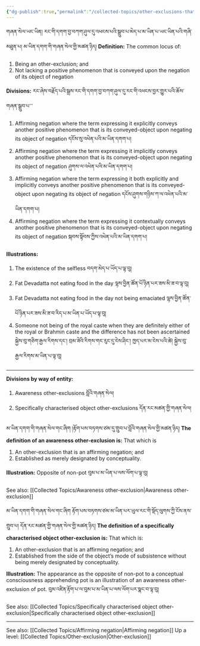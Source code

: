 ```yaml
---
{"dg-publish":true,"permalink":"/collected-topics/other-exclusions-that-are-affirming-negations/"}
---
```


གཞན་སེལ་ཡང་ཡིན། རང་གི་དགག་བྱ་བཀག་ཤུལ་དུ་འཕངས་པའི་སྒྲུབ་པ་མེད་པ་མ་ཡིན་པ་ཡང་ཡིན་པའི་གཞི་མཐུན་པ། མ་ཡིན་དགག་གི་གཞན་སེལ་གྱི་མཚན་ཉིད།
**Definition:** The common locus of:
1. Being an other-exclusion; and
2. Not lacking a positive phenomenon that is conveyed upon the negation of its object of negation

**Divisions:** རང་ཞེས་བརྗོད་པའི་སྒྲས་རང་གི་དགག་བྱ་བཀག་ཤུལ་དུ་རང་གི་འཕངས་བྱར་གྱུར་པའི་ཆོས་གཞན་སྒྲུབ་པ་་་
1. Affirming negation where the term expressing it explicitly conveys another positive phenomenon that is its conveyed-object upon negating its object of negation དངོས་སུ་འཕེན་པའི་མ་ཡིན་དགག་པ།
2. Affirming negation where the term expressing it implicitly conveys another positive phenomenon that is its conveyed-object upon negating its object of negation ཤུགས་ལ་འཕེན་པའི་མ་ཡིན་དགག་པ།
3. Affirming negation where the term expressing it both explicitly and implicitly conveys another positive phenomenon that is its conveyed-object upon negating its object of negation 
   དངོས་ཤུགས་གཉིས་ཀ་ལ་འཕེན་པའི་མ་ཡིན་དགག་པ།
4. Affirming negation where the term expressing it contextually conveys another positive phenomenon that is its conveyed-object upon negating its object of negation སྐབས་སྟོབས་ཀྱིས་འཕེན་པའི་མ་ཡིན་དགག་པ།

**Illustrations:**
1. The existence of the selfless བདག་མེད་པ་ཡོད་པ་ལྟ་བུ།
2. Fat Devadatta not eating food in the day ལྷས་བྱིན་ཚོན་པོ་ཉིན་པར་ཟས་མི་ཟ་བ་ལྟ་བུ།
3. Fat Devadatta not eating food in the day not being emaciated 
   ལྷས་བྱིན་ཚོན་པོ་ཉིན་པར་ཟས་མི་ཟ་བ་རིད་པ་མ་ཡིན་པ་ཡོད་པ་ལྟ་བུ།
4. Someone not being of the royal caste when they are definitely either of the royal or Brahmin caste and the difference has not been ascertained
   སྐྱེས་བུ་གཅིག་རྒྱལ་རིགས་དང་། བྲམ་ཟེའི་རིགས་གང་རུང་དུ་ངེས་ཤིང་། ཁྱད་པར་མ་ངེས་པའི་ཚེ། སྐྱེས་བུ་རྒྱལ་རིགས་མ་ཡིན་པ་ལྟ་བུ།

---
**Divisions by way of entity:**
1. Awareness other-exclusions བློའི་གཞན་སེལ།
2. Specifically characterised object other-exclusions དོན་རང་མཚན་གྱི་གཞན་སེལ།

མ་ཡིན་དགག་གི་གཞན་སེལ་གང་ཞིག །རྟོག་པས་བཏགས་ཙམ་དུ་གྲུབ་པ་བློའི་གཞན་སེལ་གྱི་མཚན་ཉིད།
**The definition of an awareness other-exclusion is:** That which is
1. An other-exclusion that is an affirming negation; and 
2. Established as merely designated by conceptuality.

**Illustration:** Opposite of non-pot བུམ་པ་མ་ཡིན་པ་ལས་ལོག་པ་ལྟ་བུ།

See also: [[Collected Topics/Awareness other-exclusion\|Awareness other-exclusion]]

མ་ཡིན་དགག་གི་གཞན་སེལ་གང་ཞིག རྟོག་པས་བཏགས་ཙམ་མ་ཡིན་པར་ཡུལ་རང་གི་སྡོད་ལུགས་ཀྱི་ངོས་ནས་གྲུབ་པ། དོན་རང་མཚན་གྱི་གཞན་སེལ་གྱི་མཚན་ཉིད།
**The definition of a specifically characterised object other-exclusion is:** That which is: 
1. An other-exclusion that is an affirming negation; and
2. Established from the side of the object’s mode of subsistence without being merely designated by conceptuality.

**Illustration:** The appearance as the opposite of non-pot to a conceptual consciousness apprehending pot is an illustration of an awareness other-exclusion of pot. བུམ་འཛིན་རྟོག་པ་ལ་བུམ་པ་མ་ཡིན་པ་ལས་ལོག་པར་སྣང་བ་ལྟ་བུ།

See also: [[Collected Topics/Specifically characterised object other-exclusion\|Specifically characterised object other-exclusion]]

---
See also: [[Collected Topics/Affirming negation\|Affirming negation]]
Up a level: [[Collected Topics/Other-exclusion\|Other-exclusion]]